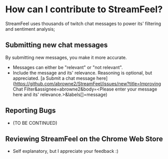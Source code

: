 # How can I contribute to StreamFeel?

StreamFeel uses thousands of twitch chat messages to power its' filtering and sentiment analysis; 

## Submitting new chat messages
By submitting new messages, you make it more accurate.
* Messages can either be "relevant" or "not relevant".
* Include the message and its' relevance. Reasoning is optional, but appreciated.
[a Submit a chat message here](https://github.com/abrowne2/StreamFeel/issues/new?title=Improving Chat Filter&assignee=abrowne2&body=<Please enter your message here and its' relevance.>&labels[]=message)


## Reporting Bugs 
* (TO BE CONTINUED)

## Reviewing StreamFeel on the Chrome Web Store
* Self explanatory, but I appreciate your feedback :)




